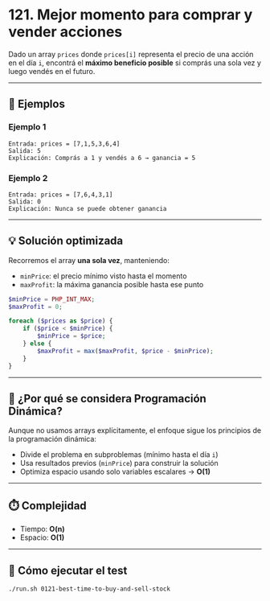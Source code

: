 # 121. Mejor momento para comprar y vender acciones

Dado un array `prices` donde `prices[i]` representa el precio de una acción en el día `i`, encontrá el **máximo beneficio posible** si comprás una sola vez y luego vendés en el futuro.

---

## 📌 Ejemplos

### Ejemplo 1

```text
Entrada: prices = [7,1,5,3,6,4]
Salida: 5
Explicación: Comprás a 1 y vendés a 6 → ganancia = 5
```

### Ejemplo 2

```text
Entrada: prices = [7,6,4,3,1]
Salida: 0
Explicación: Nunca se puede obtener ganancia
```

---

## 💡 Solución optimizada

Recorremos el array **una sola vez**, manteniendo:

- `minPrice`: el precio mínimo visto hasta el momento
- `maxProfit`: la máxima ganancia posible hasta ese punto

```php
$minPrice = PHP_INT_MAX;
$maxProfit = 0;

foreach ($prices as $price) {
    if ($price < $minPrice) {
        $minPrice = $price;
    } else {
        $maxProfit = max($maxProfit, $price - $minPrice);
    }
}
```

---

## 🧠 ¿Por qué se considera Programación Dinámica?

Aunque no usamos arrays explícitamente, el enfoque sigue los principios de la programación dinámica:

- Divide el problema en subproblemas (mínimo hasta el día `i`)
- Usa resultados previos (`minPrice`) para construir la solución
- Optimiza espacio usando solo variables escalares → **O(1)**

---

## ⏱️ Complejidad

- Tiempo: **O(n)**
- Espacio: **O(1)**

---

## 🧪 Cómo ejecutar el test

```bash
./run.sh 0121-best-time-to-buy-and-sell-stock
```
